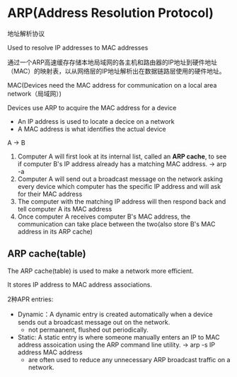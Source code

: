 # ARP(Address Resolution Protocol)
地址解析协议

Used to resolve IP addresses to MAC addresses 

通过一个ARP高速缓存存储本地局域网的各主机和路由器的IP地址到硬件地址（MAC）的映射表，以从网络层的IP地址解析出在数据链路层使用的硬件地址。

MAC(Devices need the MAC address for communication on a local area network（局域网）)

Devices use ARP to acquire the MAC address for a device

- An IP address is used to locate a decice on a network
- A MAC address is what identifies the actual device 

A -> B 

1. Computer A will first look at its internal list, called an **ARP cache**, to see if computer B's IP address already has a matching MAC address.      -> arp -a
2. Computer A will send out a broadcast message on the network asking every device which computer has the specific IP address and will ask for their MAC address
3. The computer with the matching IP address will then respond back and tell computer A its MAC address 
4. Once computer A receives computer B's MAC address, the communication can take place between the two(also store B's MAC address in its ARP cache) 


## ARP cache(table)
The ARP cache(table) is used to make a network more efficient.

It stores IP address to MAC address associations.

2种APR entries:
- Dynamic：A dynamic entry is created automatically when a device sends out a broadcast message out on the network. 
  - not permaanent, flushed out periodically.
- Static: A static entry is where someone manually enters an IP to MAC address assoication using the ARP command line utility.      -> arp -s IP address MAC address 
  - are often used to reduce any unnecessary ARP broadcast traffic on a network.

